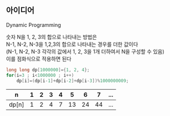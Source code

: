 ## 아이디어
Dynamic Programming  
  
숫자 N을 1, 2, 3의 합으로 나타내는 방법은  
N-1, N-2, N-3을 1,2,3의 합으로 나타내는 경우를 더한 값이다  
(N-1, N-2, N-3 각각의 값에서 1, 2, 3을 1개 더하여서 N을 구성할 수 있음)  
이를 점화식으로 적용하면 된다  
```c
long long dp[1000000]={1, 2, 4};
for(i=3 ; i<1000000 ; i++)
	dp[i]=(dp[i-1]+dp[i-2]+dp[i-3])%1000000009;
```
|n|1|2|3|4|5|6|7|...|
|---|---|---|---|---|---|---|---|---|
|dp[n]|1|2|4|7|13|24|44|...|
